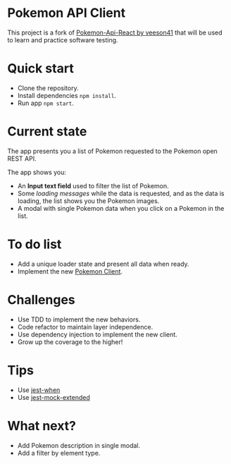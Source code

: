 # Pokemon API Client

This project is a fork of [Pokemon-Api-React by veeson41](https://github.com/veeson41/Pokemon-Api-React) that will be used to learn and practice software testing.

# Quick start

- Clone the repository.
- Install dependencies `npm install`.
- Run app `npm start`.

# Current state

The app presents you a list of Pokemon requested to the Pokemon open REST API.

The app shows you:

- An **Input text field** used to filter the list of Pokemon.
- Some *loading messages* while the data is requested, and as the data is loading, the list shows you the Pokemon images.
- A modal with single Pokemon data when you click on a Pokemon in the list.

# To do list

- Add a unique loader state and present all data when ready.
- Implement the new [Pokemon Client](https://github.com/PokeAPI/pokeapi-js-wrapper).

# Challenges

- Use TDD to implement the new behaviors.
- Code refactor to maintain layer independence.
- Use dependency injection to implement the new client.
- Grow up the coverage to the higher!

# Tips

- Use [jest-when](https://www.npmjs.com/package/jest-when)
- Use [jest-mock-extended](https://www.npmjs.com/package/jest-mock-extended)

# What next?

- Add Pokemon description in single modal.
- Add a filter by element type.